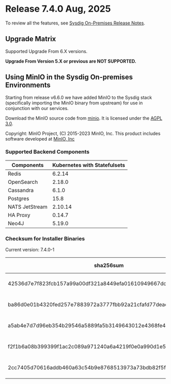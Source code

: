 Release 7.4.0 Aug, 2025
===

To review all the features, see [Sysdig On-Premises Release Notes](https://docs.sysdig.com/en/release-notes/sysdig-on-premises-release-notes/).

Upgrade Matrix
---

Supported Upgrade From 6.X versions.

**Upgrade From Version 5.X or previous are NOT SUPPORTED.**

## Using MinIO in the Sysdig On-premises Environments

Starting from release v6.6.0 we have added MinIO to the Sysdig stack (specifically importing the MinIO binary from upstream) for use in conjunction with our services.

Download the MinIO source code from [minio](https://github.com/minio/minio). It is licensed under the [AGPL 3.0](https://github.com/minio/minio/blob/master/LICENSE).

Copyright: MinIO Project, (C) 2015-2023 MinIO, Inc. This product includes software developed at [MinIO, Inc](https://min.io/)

### Supported Backend Components

| **Components** | **Kubernetes with Statefulsets** |
|---|---|
| Redis                      | 6.2.14 |
| OpenSearch                 | 2.18.0 |
| Cassandra                  | 6.1.0 |
| Postgres                   | 15.8 |
| NATS JetStream             | 2.10.14 |
| HA Proxy                   | 0.14.7 |
| Neo4J                      | 5.19.0 |


### Checksum for Installer Binaries

Current version: 7.4.0-1

| **sha256sum** | **Installer binary** |
|---|---|
| 42536d7e7f823fcb157a99a00df321a8449efa01610949667dc648de130c23a3 | installer-darwin-amd64 |
| ba86d0e01b4320fed257e7883972a3777fbb92a21cfafd77deace95bf0c6a828 | installer-darwin-arm64 |
| a5ab4e7d7d96eb354b29546a5889fa5b3149643012e4368fe4c88c522c71c56a | installer-linux-amd64 |
| f2f1b6a08b399399f1ac2c089a971240a6a4219f0e0a990d1e59787df22b2b29 | installer-linux-arm |
| 2cc7405d70616addb460a63c54b9e8768513973a73bdb82f5f5d5121fb7e8837 | installer-linux-arm64 |
